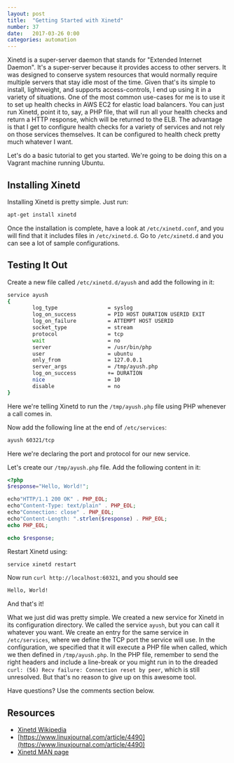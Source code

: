 ```yaml
---
layout: post
title:  "Getting Started with Xinetd"
number: 37
date:   2017-03-26 0:00
categories: automation
---
```

Xinetd is a super-server daemon that stands for "Extended Internet Daemon". It's a super-server because it provides access to other servers. It was designed to conserve system resources that would normally require multiple servers that stay idle most of the time. Given that's its simple to install, lightweight, and supports access-controls, I end up using it in a variety of situations. One of the most common use-cases for me is to use it to set up health checks in AWS EC2 for elastic load balancers. You can just run Xinetd, point it to, say, a PHP file, that will run all your health checks and return a HTTP response, which will be returned to the ELB. The advantage is that I get to configure health checks for a variety of services and not rely on those services themselves. It can be configured to health check pretty much whatever I want.

Let's do a basic tutorial to get you started. We're going to be doing this on a Vagrant machine running Ubuntu.

## Installing Xinetd
Installing Xinetd is pretty simple. Just run:

```bash
apt-get install xinetd
```

Once the installation is complete, have a look at `/etc/xinetd.conf`, and you will find that it includes files in `/etc/xinetd.d`. Go to `/etc/xinetd.d` and you can see a lot of sample configurations.

## Testing It Out
Create a new file called `/etc/xinetd.d/ayush` and add the following in it:

```bash
service ayush
{
        log_type                = syslog
        log_on_success          = PID HOST DURATION USERID EXIT
        log_on_failure          = ATTEMPT HOST USERID
        socket_type             = stream
        protocol                = tcp
        wait                    = no
        server                  = /usr/bin/php
        user                    = ubuntu
        only_from               = 127.0.0.1
        server_args             = /tmp/ayush.php
        log_on_success          += DURATION
        nice                    = 10
        disable                 = no
}
```

Here we're telling Xinetd to run the `/tmp/ayush.php` file using PHP whenever a call comes in.

Now add the following line at the end of `/etc/services`:

```bash
ayush 60321/tcp
``` 

Here we're declaring the port and protocol for our new service.

Let's create our `/tmp/ayush.php` file. Add the following content in it:

```php
<?php
$response="Hello, World!";

echo"HTTP/1.1 200 OK" . PHP_EOL;
echo"Content-Type: text/plain" . PHP_EOL;
echo"Connection: close" . PHP_EOL;
echo"Content-Length: ".strlen($response) . PHP_EOL;
echo PHP_EOL;

echo $response;
```

Restart Xinetd using:

```bash
service xinetd restart
```

Now run `curl http://localhost:60321`, and you should see

```bash
Hello, World!
```

And that's it!

What we just did was pretty simple. We created a new service for Xinetd in its configuration directory. We called the service `ayush`, but you can call it whatever you want. We create an entry for the same service in `/etc/services`, where we define the TCP port the service will use. In the configuration, we specified that it will execute a PHP file when called, which we then defined in `/tmp/ayush.php`. In the PHP file, remember to send the right headers and include a line-break or you might run in to the dreaded `curl: (56) Recv failure: Connection reset by peer`, which is still unresolved. But that's no reason to give up on this awesome tool.

Have questions? Use the comments section below.

## Resources
- [Xinetd Wikipedia](https://en.wikipedia.org/wiki/Xinetd)
- [https://www.linuxjournal.com/article/4490](https://www.linuxjournal.com/article/4490)
- [Xinetd MAN page](https://linux.die.net/man/8/xinetd)